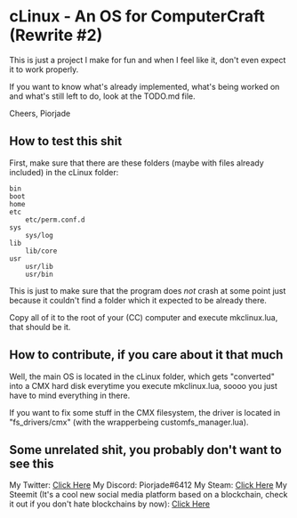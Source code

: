 # cLinux - An OS for ComputerCraft (Rewrite #2)

This is just a project I make for fun and when I feel like it, don't even expect it to work properly.

If you want to know what's already implemented, what's being worked on and what's still left to do, look at the TODO.md file.

Cheers,
Piorjade

## How to test this shit

First, make sure that there are these folders (maybe with files already included) in the cLinux folder:
```
bin
boot
home
etc
	etc/perm.conf.d
sys
	sys/log
lib
	lib/core
usr
	usr/lib
	usr/bin
```
This is just to make sure that the program does _not_ crash at some point just because it couldn't find a folder which it expected to be already there.


Copy all of it to the root of your (CC) computer and execute mkclinux.lua, that should be it.

## How to contribute, if you care about it that much

Well, the main OS is located in the cLinux folder, which gets "converted" into a CMX hard disk everytime you execute mkclinux.lua, soooo you just have to mind everything in there.

If you want to fix some stuff in the CMX filesystem, the driver is located in "fs_drivers/cmx" (with the wrapperbeing customfs_manager.lua).

## Some unrelated shit, you probably don't want to see this

My Twitter: [Click Here](https://www.twitter.com/piorjadelp)
My Discord: Piorjade#6412
My Steam: [Click Here](https://www.steamcommunity.com/id/piorjade)
My Steemit (It's a cool new social media platform based on a blockchain, check it out if you don't hate blockchains by now): [Click Here](https://www.steemit.com/@piorjade)
